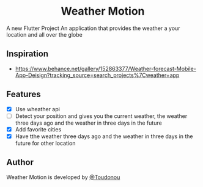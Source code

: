 <h1 align="center"> Weather Motion</h1>
A new Flutter Project 
An application that provides the weather a your location and all over the globe

## Inspiration
- https://www.behance.net/gallery/152863377/Weather-forecast-Mobile-App-Deisign?tracking_source=search_projects%7Cweather+app

## Features 
- [x] Use wheather api
- [ ] Detect your position and gives you the current weather, the weather three days ago and the weather in three days in the future
- [x] Add favorite cities
- [x] Have tthe weather three days ago and the weather in three days in the future for other location 

## Author
Weather Motion is developed by [@Toudonou](https://github.com/Toudonou)
